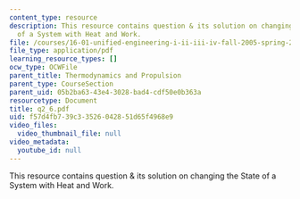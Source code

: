 ```yaml
---
content_type: resource
description: This resource contains question & its solution on changing the State
  of a System with Heat and Work.
file: /courses/16-01-unified-engineering-i-ii-iii-iv-fall-2005-spring-2006/f57d4fb739c33526042851d65f4968e9_q2_6.pdf
file_type: application/pdf
learning_resource_types: []
ocw_type: OCWFile
parent_title: Thermodynamics and Propulsion
parent_type: CourseSection
parent_uid: 05b2ba63-43e4-3028-bad4-cdf50e0b363a
resourcetype: Document
title: q2_6.pdf
uid: f57d4fb7-39c3-3526-0428-51d65f4968e9
video_files:
  video_thumbnail_file: null
video_metadata:
  youtube_id: null
---
```

This resource contains question & its solution on changing the State of a System with Heat and Work.

